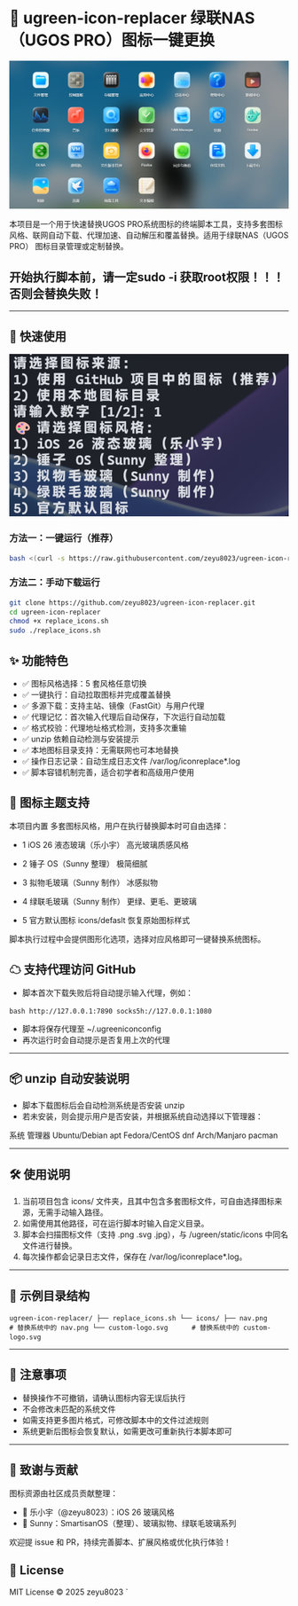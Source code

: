 # 🧊 ugreen-icon-replacer 绿联NAS（UGOS PRO）图标一键更换

![image](https://github.com/zeyu8023/ugreen-icon-replacer/blob/879fe65d50d90eb1333f8286a299d9596f14287c/icons/feiniu2.png)

本项目是一个用于快速替换UGOS PRO系统图标的终端脚本工具，支持多套图标风格、联网自动下载、代理加速、自动解压和覆盖替换。适用于绿联NAS（UGOS PRO） 图标目录管理或定制替换。

## 开始执行脚本前，请一定sudo -i 获取root权限！！！否则会替换失败！

---

## 🚀 快速使用
![image](https://github.com/zeyu8023/ugreen-icon-replacer/blob/main/icons/wechat_2025-06-26_212946_207.png)

### 方法一：一键运行（推荐）

```bash
bash <(curl -s https://raw.githubusercontent.com/zeyu8023/ugreen-icon-replacer/main/replace_icons.sh)

```

### 方法二：手动下载运行

```bash
git clone https://github.com/zeyu8023/ugreen-icon-replacer.git
cd ugreen-icon-replacer
chmod +x replace_icons.sh
sudo ./replace_icons.sh

```

## ✨ 功能特色

- ✅ 图标风格选择：5 套风格任意切换
- ✅ 一键执行：自动拉取图标并完成覆盖替换
- ✅ 多源下载：支持主站、镜像（FastGit）与用户代理
- ✅ 代理记忆：首次输入代理后自动保存，下次运行自动加载
- ✅ 格式校验：代理地址格式检测，支持多次重输
- ✅ unzip 依赖自动检测与安装提示
- ✅ 本地图标目录支持：无需联网也可本地替换
- ✅ 操作日志记录：自动生成日志文件 /var/log/iconreplace*.log
- ✅ 脚本容错机制完善，适合初学者和高级用户使用

## 🎨 图标主题支持

本项目内置 多套图标风格，用户在执行替换脚本时可自由选择：

- 1  iOS 26 液态玻璃（乐小宇） 高光玻璃质感风格

- 2  锤子 OS（Sunny 整理）   极简细腻

- 3  拟物毛玻璃（Sunny 制作）  冰感拟物

- 4  绿联毛玻璃（Sunny 制作）   更绿、更毛、更玻璃

- 5  官方默认图标  icons/defaslt  恢复原始图标样式

脚本执行过程中会提供图形化选项，选择对应风格即可一键替换系统图标。


## ☁ 支持代理访问 GitHub

- 脚本首次下载失败后将自动提示输入代理，例如：

`bash
http://127.0.0.1:7890
socks5h://127.0.0.1:1080
`

- 脚本将保存代理至 ~/.ugreeniconconfig
- 再次运行时会自动提示是否复用上次的代理

---

## 📦 unzip 自动安装说明

- 脚本下载图标后会自动检测系统是否安装 unzip
- 若未安装，则会提示用户是否安装，并根据系统自动选择以下管理器：

系统  管理器
Ubuntu/Debian  apt
Fedora/CentOS  dnf
Arch/Manjaro  pacman

---

## 🛠️ 使用说明

1. 当前项目包含 icons/ 文件夹，且其中包含多套图标文件，可自由选择图标来源，无需手动输入路径。
2. 如需使用其他路径，可在运行脚本时输入自定义目录。
3. 脚本会扫描图标文件（支持 .png .svg .jpg），与 /ugreen/static/icons 中同名文件进行替换。
4. 每次操作都会记录日志文件，保存在 /var/log/iconreplace*.log。

---

## 📁 示例目录结构

`
ugreen-icon-replacer/
├── replace_icons.sh
└── icons/
    ├── nav.png              # 替换系统中的 nav.png
    └── custom-logo.svg      # 替换系统中的 custom-logo.svg
`

---

## 🧩 注意事项

- 替换操作不可撤销，请确认图标内容无误后执行
- 不会修改未匹配的系统文件
- 如需支持更多图片格式，可修改脚本中的文件过滤规则
- 系统更新后图标会恢复默认，如需更改可重新执行本脚本即可

---

## 🙌 致谢与贡献

图标资源由社区成员贡献整理：

- 🎨 乐小宇（@zeyu8023）：iOS 26 玻璃风格
- 🧊 Sunny：SmartisanOS（整理）、玻璃拟物、绿联毛玻璃系列

欢迎提 issue 和 PR，持续完善脚本、扩展风格或优化执行体验！

## 📄 License

MIT License © 2025 zeyu8023
`
